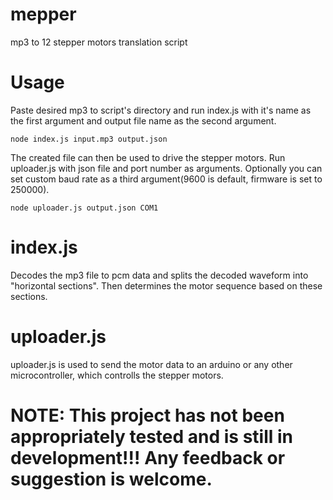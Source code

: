 # mepper
mp3 to 12 stepper motors translation script

# Usage
Paste desired mp3 to script's directory and run index.js with it's name as the first argument and output file name as the second argument.

    node index.js input.mp3 output.json

The created file can then be used to drive the stepper motors. Run uploader.js with json file and port number as arguments. Optionally you can set custom baud rate as a third argument(9600 is default, firmware is set to 250000).

    node uploader.js output.json COM1

# index.js
Decodes the mp3 file to pcm data and splits the decoded waveform into "horizontal sections". Then determines the motor sequence based on these sections.

# uploader.js
uploader.js is used to send the motor data to an arduino or any other microcontroller, which controlls the stepper motors.

# NOTE: This project has not been appropriately tested and is still in development!!! Any feedback or suggestion is welcome.